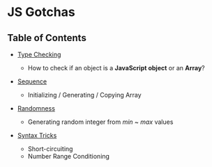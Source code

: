 # JS Gotchas

## Table of Contents

- <a href="/type-checking.md">Type Checking</a>
  - How to check if an object is a **JavaScript object** or an **Array**?

- <a href="/sequence.md">Sequence</a>
  - Initializing / Generating / Copying Array

- <a href="/randomness.md">Randomness</a>
  - Generating random integer from *min* ~ *max* values

- <a href="/syntax-tricks.md">Syntax Tricks</a>
  - Short-circuiting
  - Number Range Conditioning
